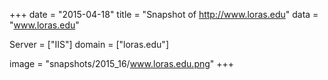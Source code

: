 
+++
date = "2015-04-18"
title = "Snapshot of http://www.loras.edu"
data = "www.loras.edu"

Server = ["IIS"]
domain = ["loras.edu"]

  image = "snapshots/2015_16/www.loras.edu.png"
+++
#
